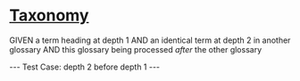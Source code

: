 # [Taxonomy](#taxonomy)

GIVEN a term heading at depth 1
AND an identical term at depth 2 in another glossary
AND this glossary being processed *after* the other glossary

\--- Test Case: depth 2 before depth 1 ---

